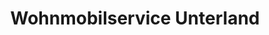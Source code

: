 ---
title: "Wohnmobilservice Unterland"
url: /bad-rappenau/wohnmobilservice-unterland/
shop: Autowerkstatt
---